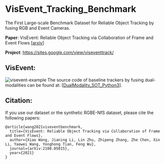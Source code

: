 # VisEvent_Tracking_Benchmark
The First Large-scale Benchmark Dataset for Reliable Object Tracking by fusing RGB and Event Cameras. 

**Paper**: VisEvent: Reliable Object Tracking via Collaboration of Frame and Event Flows [[arxiv](https://arxiv.org/pdf/2108.05015.pdf)]

**Project**: https://sites.google.com/view/viseventtrack/ 


## VisEvent: 
![visevent-example](https://github.com/wangxiao5791509/RGB_Event_Tracking_Benchmark/blob/main/videosamples.png)
The source code of baseline trackers by fusing dual-modalities can be found at: [[DualModality_SOT_Python3](https://github.com/wangxiao5791509/DualModality_SOT_Python3)]. 




























## Citation: 
If you use our dataset or the synthetic RGBE-NfS dataset, please cite the following papers: 

~~~
@article{wang2021viseventbenchmark,
  title={VisEvent: Reliable Object Tracking via Collaboration of Frame and Event Flows},
  author={Xiao Wang, Jianing Li, Lin Zhu, Zhipeng Zhang, Zhe Chen, Xin Li, Yaowei Wang, Yonghong Tian, Feng Wu},
  journal={arXiv:2108.05015},
  year={2021}
}
~~~




















